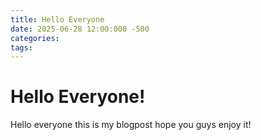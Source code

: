 ```yaml
---
title: Hello Everyone
date: 2025-06-28 12:00:000 -500
categories:
tags:
---
```


# Hello Everyone!

Hello everyone this is my blogpost hope you guys enjoy it!